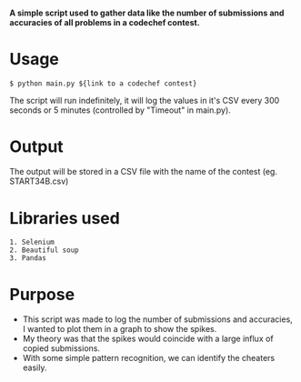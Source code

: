#### A simple script used to gather data like the number of submissions and accuracies of all problems in a codechef contest. 

# Usage

```$ python main.py ${link to a codechef contest}```

The script will run indefinitely, it will log the values in it's CSV every 300 seconds or 5 minutes (controlled by "Timeout" in main.py).

# Output
The output will be stored in a CSV file with the name of the contest (eg. START34B.csv)

# Libraries used
```
1. Selenium
2. Beautiful soup
3. Pandas 
```
# Purpose

- This script was made to log the number of submissions and accuracies, I wanted to plot them in a graph to show the spikes. 
- My theory was that the spikes would coincide with a large influx of copied submissions. 
- With some simple pattern recognition, we can identify the cheaters easily.
